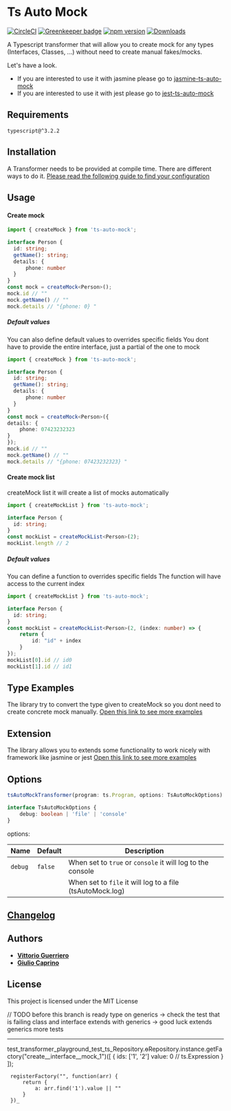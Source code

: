 # Ts Auto Mock
[![CircleCI](https://circleci.com/gh/uittorio/ts-auto-mock/tree/master.svg?style=svg)](https://circleci.com/gh/uittorio/ts-auto-mock/tree/master) 
[![Greenkeeper badge](https://badges.greenkeeper.io/uittorio/ts-auto-mock.svg)](https://greenkeeper.io/)
[![npm version](https://badge.fury.io/js/ts-auto-mock.svg)](https://badge.fury.io/js/ts-auto-mock)
[![Downloads](https://img.shields.io/npm/dt/ts-auto-mock.svg)](https://www.npmjs.com/package/ts-auto-mock)


A Typescript transformer that will allow you to create mock for any types (Interfaces, Classes, ...) without need to create manual fakes/mocks.

Let's have a look.

* If you are interested to use it with jasmine please go to [jasmine-ts-auto-mock](https://github.com/uittorio/jasmine-ts-auto-mock)
* If you are interested to use it with jest please go to [jest-ts-auto-mock](https://github.com/uittorio/jest-ts-auto-mock)

## Requirements
`
typescript@^3.2.2
`

## Installation
A Transformer needs to be provided at compile time. There are different ways to do it.
[Please read the following guide to find your configuration](docs/TRANSFORMER.md)

## Usage
#### Create mock
```ts
import { createMock } from 'ts-auto-mock';

interface Person {
  id: string;
  getName(): string;
  details: {
      phone: number
  }
}
const mock = createMock<Person>();
mock.id // ""
mock.getName() // ""
mock.details // "{phone: 0} "
```

##### Default values

You can also define default values to overrides specific fields
You dont have to provide the entire interface, just a partial of the one to mock
```ts
import { createMock } from 'ts-auto-mock';

interface Person {
  id: string;
  getName(): string;
  details: {
      phone: number
  }
}
const mock = createMock<Person>({
details: {
    phone: 07423232323
}
});
mock.id // ""
mock.getName() // ""
mock.details // "{phone: 07423232323} "
```

#### Create mock list
createMock list it will create a list of mocks automatically

```ts
import { createMockList } from 'ts-auto-mock';

interface Person {
  id: string;
}
const mockList = createMockList<Person>(2);
mockList.length // 2
```

##### Default values
You can define a function to overrides specific fields
The function will have access to the current index
```ts
import { createMockList } from 'ts-auto-mock';

interface Person {
  id: string;
}
const mockList = createMockList<Person>(2, (index: number) => {
    return {
        id: "id" + index
    }
});
mockList[0].id // id0
mockList[1].id // id1
```

## Type Examples
The library try to convert the type given to createMock so you dont need to create concrete mock manually.
[Open this link to see more examples](docs/DETAILS.md)

## Extension
The library allows you to extends some functionality to work nicely with framework like jasmine or jest
[Open this link to see more examples](docs/EXTENSION.md)

## Options 
```ts
tsAutoMockTransformer(program: ts.Program, options: TsAutoMockOptions)

interface TsAutoMockOptions {
    debug: boolean | 'file' | 'console'
}
```
options:

| Name          | Default                     |  Description    |
| ------------- | --------------------------- | --------------- |
| `debug`       | `false`                     | When set to `true` or `console` it will log to the console
|               |                             | When set to `file` it will log to a file (tsAutoMock.log)

## [Changelog](CHANGELOG.md)

## Authors

* [**Vittorio Guerriero**](https://github.com/uittorio)
* [**Giulio Caprino**](https://github.com/pmyl)

## License

This project is licensed under the MIT License




// TODO before this branch is ready 
 type on generics -> check the test that is failing
 class and interface extends with generics -> good luck
 extends generics more tests
 
 --------
 
 test_transformer_playground_test_ts_Repository.ɵRepository.instance.getFactory("create__interface__mock_1")([
         {
             ids: ['1', '2']
             value: 0 // ts.Expression
         }
     ]);
 
     registerFactory("", function(arr) {
         return {
             a: arr.find('1').value || ""
         }
     })_
